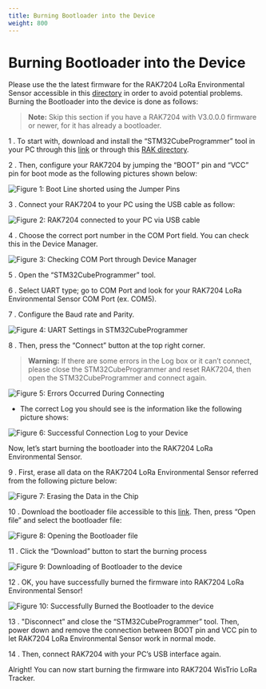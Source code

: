 ```yaml
---
title: Burning Bootloader into the Device
weight: 800
---
```


# Burning Bootloader into the Device

Please use the the latest firmware for the RAK7204 LoRa Environmental Sensor accessible in this [directory](https://downloads.rakwireless.com/en/LoRa/RAK7204/Firmware/) in order to avoid potential problems. Burning the Bootloader into the device is done as follows:

>**Note:** Skip this section if you have a RAK7204 with V3.0.0.0 firmware or newer, for it has already a bootloader.

1 . To start with, download and install the “STM32CubeProgrammer” tool in your PC through this [link](https://www.st.com/content/st_com/en/products/development-tools/software-development-tools/stm32-software-development-tools/stm32-programmers/stm32cubeprog.html#overview) or through this [RAK directory](https://downloads.rakwireless.com/en/LoRa/RAK811/Tools/SetupSTM32CubeProgrammer-2.1.0.rar).

2 . Then, configure your RAK7204 by jumping the “BOOT” pin and “VCC” pin for boot mode as the following pictures shown below:

![Figure 1: Boot Line shorted using the Jumper Pins](images/boot_short.jpg)

3 . Connect your RAK7204 to your PC using the USB cable as follow:

![Figure 2: RAK7204 connected to your PC via USB cable](images/interface.jpg)

4 . Choose the correct port number in the COM Port field. You can check this in the Device Manager.

![Figure 3: Checking COM Port through Device Manager](images/ComPort.jpg)

5 . Open the “STM32CubeProgrammer” tool.

6 . Select UART type; go to COM Port and look for your RAK7204 LoRa Environmental Sensor COM Port (ex. COM5).

7 . Configure the Baud rate and Parity.

![Figure 4: UART Settings in STM32CubeProgrammer](images/uart_settings.jpg)

8 . Then, press the “Connect” button at the top right corner.

>**Warning:** If there are some errors in the Log box or it can’t connect, please close the STM32CubeProgrammer and reset
RAK7204, then open the STM32CubeProgrammer and connect again.

![Figure 5: Errors Occurred During Connecting](images/errors_stm32.jpg)

* The correct Log you should see is the information like the following picture shows:

![Figure 6: Successful Connection Log to your Device](images/success_con.jpg)

Now, let’s start burning the bootloader into the RAK7204 LoRa Environmental Sensor.

9 . First, erase all data on the RAK7204 LoRa Environmental Sensor referred from the following picture below:

![Figure 7: Erasing the Data in the Chip](images/erasing_data.jpg)

10 . Download the bootloader file accessible to this [link](https://downloads.rakwireless.com/en/LoRa/RAK7204/Firmware/). Then, press “Open file” and select the bootloader file:

![Figure 8: Opening the Bootloader file](images/erasing_data.jpg)

11 . Click the “Download” button to start the burning process

![Figure 9: Downloading of Bootloader to the device](images/download_bootload.jpg)

12 . OK, you have successfully burned the firmware into RAK7204 LoRa Environmental Sensor!

![Figure 10: Successfully Burned the Bootloader to the device](images/success_burned.jpg)

13 . "Disconnect” and close the “STM32CubeProgrammer” tool. Then, power down and remove the connection between BOOT pin and VCC pin to let RAK7204 LoRa Environmental Sensor work in normal mode.

14 . Then, connect RAK7204 with your PC’s USB interface again.

Alright! You can now start burning the firmware into RAK7204 WisTrio LoRa Tracker.